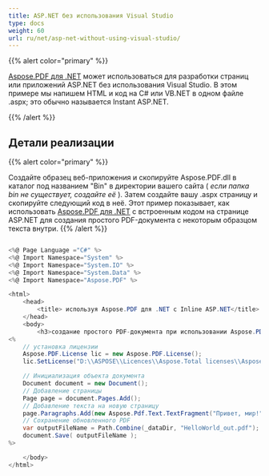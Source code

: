 ```yaml
---
title: ASP.NET без использования Visual Studio
type: docs
weight: 60
url: ru/net/asp-net-without-using-visual-studio/
---
```


{{% alert color="primary" %}}

[Aspose.PDF для .NET](/pdf/net/) может использоваться для разработки страниц или приложений ASP.NET без использования Visual Studio. В этом примере мы напишем HTML и код на C# или VB.NET в одном файле .aspx; это обычно называется Instant ASP.NET.

{{% /alert %}}

## Детали реализации

{{% alert color="primary" %}}

Создайте образец веб-приложения и скопируйте Aspose.PDF.dll в каталог под названием "Bin" в директории вашего сайта ( *если папка bin не существует, создайте её* ). Затем создайте вашу .aspx страницу и скопируйте следующий код в неё.
Этот пример показывает, как использовать [Aspose.PDF для .NET](/pdf/net/) с встроенным кодом на странице ASP.NET для создания простого PDF-документа с некоторым образцом текста внутри.
{{% /alert %}}

```cs

<%@ Page Language ="C#" %>
<%@ Import Namespace="System" %>
<%@ Import Namespace="System.IO" %>
<%@ Import Namespace="System.Data" %>
<%@ Import Namespace="Aspose.PDF" %>

<html>
    <head>
        <title> используя Aspose.PDF для .NET с Inline ASP.NET</title>
    </head>
    <body>
        <h3>создание простого PDF-документа при использовании Aspose.PDF для .NET с Inline ASP.NET</h3>
<%
    // установка лицензии
    Aspose.PDF.License lic = new Aspose.PDF.License();
    lic.SetLicense("D:\\ASPOSE\\Licences\\Aspose.Total licenses\\Aspose.Total.lic");

    // Инициализация объекта документа
    Document document = new Document();
    // Добавление страницы
    Page page = document.Pages.Add();
    // Добавление текста на новую страницу
    page.Paragraphs.Add(new Aspose.Pdf.Text.TextFragment("Привет, мир!"));
    // Сохранение обновленного PDF
    var outputFileName = Path.Combine(_dataDir, "HelloWorld_out.pdf");
    document.Save( outputFileName );
%>

    </body>
</html>
```

